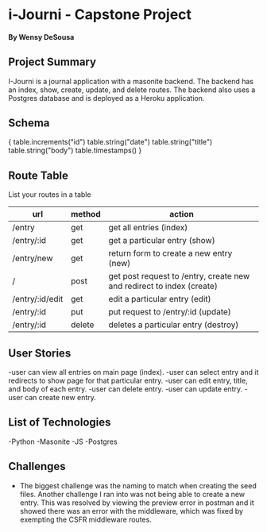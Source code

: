 # i-Journi - Capstone Project
#### By Wensy DeSousa

## Project Summary

I-Journi is a journal application with a masonite backend. The backend has an index, show, create, update, and delete routes. The backend also uses a Postgres database and is deployed as a Heroku application. 

## Schema


{
    table.increments("id")
    table.string("date")
    table.string("title")
    table.string("body")
    table.timestamps()
}

## Route Table

List your routes in a table

| url | method | action |
|-----|--------|--------|
| /entry | get | get all entries (index)|
| /entry/:id | get | get a particular entry (show)|
| /entry/new | get | return form to create a new entry (new)|
| / | post | get post request to /entry, create new and redirect to index (create)|
| /entry/:id/edit | get | edit a particular entry (edit)|
| /entry/:id | put | put request to /entry/:id (update)|
| /entry/:id | delete | deletes a particular entry (destroy)|

## User Stories

-user can view all entries on main page (index).
-user can select entry and it redirects to show page for that particular entry. 
-user can edit entry, title, and body of each entry.
-user can delete entry.
-user can update entry.
-user can create new entry. 


## List of Technologies

-Python 
-Masonite
-JS
-Postgres

## Challenges

- The biggest challenge was the naming to match when creating the seed files. Another challenge I ran into was not being able to create a new entry. This was resolved by viewing the preview error in postman and it showed there was an error with the middleware, which was fixed by exempting the CSFR middleware routes. 
